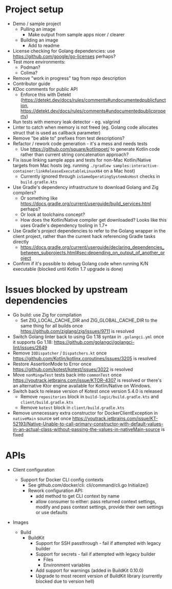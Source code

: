 # Project setup

* Demo / sample project
  * Pulling an image
    * Make output from sample apps nicer / clearer
  * Building an image
    * Add to readme
* License checking for Golang dependencies: use https://github.com/google/go-licenses perhaps?
* Test more environments:
  * Podman?
  * Colima?
* Remove "work in progress" tag from repo description
* Contributor guide
* KDoc comments for public API
  * Enforce this with Detekt (https://detekt.dev/docs/rules/comments#undocumentedpublicfunction, https://detekt.dev/docs/rules/comments#undocumentedpublicproperty)
* Run tests with memory leak detector - eg. valgrind
* Linter to catch when memory is not freed (eg. Golang code allocates struct that is used as callback parameter)
* Remove "be able to" prefixes from test descriptions?
* Refactor / rework code generation - it's a mess and needs tests
  * Use https://github.com/square/kotlinpoet/ to generate Kotlin code rather than current string concatenation approach?
* Fix issue linking sample apps and tests for non-Mac Kotlin/Native targets from Mac hosts (eg. running `./gradlew samples:interactive-container:linkReleaseExecutableLinuxX64` on a Mac host)
  * Currently ignored through `isSameOperatingSystemAsHost` checks in `build.gradle.kts`
* Use Gradle's dependency infrastructure to download Golang and Zig compilers?
  * Or something like https://docs.gradle.org/current/userguide/build_services.html perhaps?
  * Or look at toolchains concept?
  * How does the Kotlin/Native compiler get downloaded? Looks like this uses Gradle's dependency tooling in 1.7+
* Use Gradle's project dependencies to refer to the Golang wrapper in the client project, rather than the current hack referencing Gradle tasks directly
  * https://docs.gradle.org/current/userguide/declaring_dependencies_between_subprojects.html#sec:depending_on_output_of_another_project
* Confirm if it's possible to debug Golang code when running K/N executable (blocked until Kotlin 1.7 upgrade is done)

# Issues blocked by upstream dependencies

* Go build: use Zig for compilation
  * Set ZIG_LOCAL_CACHE_DIR and ZIG_GLOBAL_CACHE_DIR to the same thing for all builds once https://github.com/ziglang/zig/issues/9711 is resolved
* Switch Golang linter back to using Go 1.18 syntax in `.golangci.yml` once it supports Go 1.18: https://github.com/golangci/golangci-lint/issues/2649
* Remove `IODispatcher` / `Dispatchers.kt` once https://github.com/Kotlin/kotlinx.coroutines/issues/3205 is resolved
* Restore AssertionMode to Error once https://github.com/kotest/kotest/issues/3022 is resolved
* Move `nonMingwTest` tests back into `commonTest` once https://youtrack.jetbrains.com/issue/KTOR-4307 is resolved or there's an alternative Ktor engine available for Kotlin/Native on Windows.
* Switch back to release version of Kotest once version 5.4.0 is released
  * Remove `repositories` block in `build-logic/build.gradle.kts` and `client/build.gradle.kts`
  * Remove `kotest` block in `client/build.gradle.kts`
* Remove unnecessary extra constructor for DockerClientException in `nativeMain` source set once https://youtrack.jetbrains.com/issue/KT-52193/Native-Unable-to-call-primary-constructor-with-default-values-in-an-actual-class-without-passing-the-values-in-nativeMain-source is fixed

# APIs

* Client configuration
  * Support for Docker CLI config contexts
    * See github.com/docker/cli: cli/command/cli.go Initialize()
    * Rework configuration API:
      * add method to get CLI context by name
      * allow consumer to either: pass returned context settings, modify and pass context settings, provide their own settings or use defaults

* Images
  * Build
    * BuildKit
      * Support for SSH passthrough - fail if attempted with legacy builder
      * Support for secrets - fail if attempted with legacy builder
        * Files
        * Environment variables
      * Add support for warnings (added in BuildKit 0.10.0)
      * Upgrade to most recent version of BuildKit library (currently blocked due to version hell)
